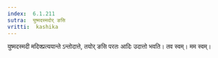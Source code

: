 ```yaml
---
index:  6.1.211
sutra:  युष्मदस्मदोर् ङसि
vritti:  kashika 
---
```


युष्मदस्मदी मदिक्प्रत्ययान्ते ऽन्तोदात्ते, तयोर् ङसि परतः आदिः उदात्तो भवति। तव स्वम्। मम स्वम्।

